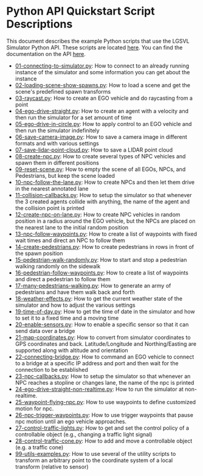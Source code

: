 # Python API Quickstart Script Descriptions

This document describes the example Python scripts that use the LGSVL Simulator Python API. These scripts are located [here](https://github.com/lgsvl/PythonAPI/tree/master/quickstart). You can find the documentation on the API [here](https://www.lgsvlsimulator.com/docs/python-api/).



* [01-connecting-to-simulator.py](https://github.com/lgsvl/PythonAPI/blob/master/quickstart/01-connecting-to-simulator.py): How to connect to an already running instance of the simulator and some information you can get about the instance
* [02-loading-scene-show-spawns.py](https://github.com/lgsvl/PythonAPI/blob/master/quickstart/02-loading-scene-show-spawns.py): How to load a scene and get the scene's predefined spawn transforms
* [03-raycast.py](https://github.com/lgsvl/PythonAPI/blob/master/quickstart/03-raycast.py): How to create an EGO vehicle and do raycasting from a point
* [04-ego-drive-straight.py](https://github.com/lgsvl/PythonAPI/blob/master/quickstart/04-ego-drive-straight.py): How to create an agent with a velocity and then run the simulator for a set amount of time
* [05-ego-drive-in-circle.py](https://github.com/lgsvl/PythonAPI/blob/master/quickstart/05-ego-drive-in-circle.py): How to apply control to an EGO vehicle and then run the simulator indefinitely
* [06-save-camera-image.py](https://github.com/lgsvl/PythonAPI/blob/master/quickstart/06-save-camera-image.py): How to save a camera image in different formats and with various settings
* [07-save-lidar-point-cloud.py](https://github.com/lgsvl/PythonAPI/blob/master/quickstart/07-save-lidar-point-cloud.py): How to save a LIDAR point cloud
* [08-create-npc.py](https://github.com/lgsvl/PythonAPI/blob/master/quickstart/08-create-npc.py): How to create several types of NPC vehicles and spawn them in different positions
* [09-reset-scene.py](https://github.com/lgsvl/PythonAPI/blob/master/quickstart/09-reset-scene.py): How to empty the scene of all EGOs, NPCs, and Pedestrians, but keep the scene loaded
* [10-npc-follow-the-lane.py](https://github.com/lgsvl/PythonAPI/blob/master/quickstart/10-npc-follow-the-lane.py): How to create NPCs and then let them drive in the nearest annotated lane
* [11-collision-callbacks.py](https://github.com/lgsvl/PythonAPI/blob/master/quickstart/11-collision-callbacks.py): How to setup the simulator so that whenever the 3 created agents collide with anything, the name of the agent and the collision point is printed
* [12-create-npc-on-lane.py](https://github.com/lgsvl/PythonAPI/blob/master/quickstart/12-create-npc-on-lane.py): How to create NPC vehicles in random position in a radius around the EGO vehicle, but the NPCs are placed on the nearest lane to the initial random position
* [13-npc-follow-waypoints.py](https://github.com/lgsvl/PythonAPI/blob/master/quickstart/13-npc-follow-waypoints.py): How to create a list of waypoints with fixed wait times and direct an NPC to follow them
* [14-create-pedestrians.py](https://github.com/lgsvl/PythonAPI/blob/master/quickstart/14-create-pedestrians.py): How to create pedestrians in rows in front of the spawn position
* [15-pedestrian-walk-randomly.py](https://github.com/lgsvl/PythonAPI/blob/master/quickstart/15-pedestrian-walk-randomly.py): How to start and stop a pedestrian walking randomly on the sidewalk
* [16-pedestrian-follow-waypoints.py](https://github.com/lgsvl/PythonAPI/blob/master/quickstart/16-pedestrian-follow-waypoints.py): How to create a list of waypoints and direct a pedestrian to follow them
* [17-many-pedestrians-walking.py](https://github.com/lgsvl/PythonAPI/blob/master/quickstart/17-many-pedestrians-walking.py): How to generate an army of pedestrians and have them walk back and forth
* [18-weather-effects.py](https://github.com/lgsvl/PythonAPI/blob/master/quickstart/18-weather-effects.py): How to get the current weather state of the simulator and how to adjust the various settings
* [19-time-of-day.py](https://github.com/lgsvl/PythonAPI/blob/master/quickstart/19-time-of-day.py): How to get the time of date in the simulator and how to set it to a fixed time and a moving time
* [20-enable-sensors.py](https://github.com/lgsvl/PythonAPI/blob/master/quickstart/20-enable-sensors.py): How to enable a specific sensor so that it can send data over a bridge
* [21-map-coordinates.py](https://github.com/lgsvl/PythonAPI/blob/master/quickstart/21-map-coordinates.py): How to convert from simulator coordinates to GPS coordinates and back. Latitude/Longitude and Northing/Easting are supported along with altitude and orientation
* [22-connecting-bridge.py](https://github.com/lgsvl/PythonAPI/blob/master/quickstart/22-connecting-bridge.py): How to command an EGO vehicle to connect to a bridge at a specific IP address and port and then wait for the connection to be established
* [23-npc-callbacks.py](https://github.com/lgsvl/PythonAPI/blob/master/quickstart/23-npc-callbacks.py): How to setup the simulator so that whenever an NPC reaches a stopline or changes lane, the name of the npc is printed
* [24-ego-drive-straight-non-realtime.py](https://github.com/lgsvl/PythonAPI/blob/master/quickstart/24-ego-drive-straight-non-realtime.py): How to run the simulator at non-realtime.
* [25-waypoint-flying-npc.py](https://github.com/lgsvl/PythonAPI/blob/master/quickstart/25-waypoint-flying-npc.py): How to use waypoints to define customized motion for npc.
* [26-npc-trigger-waypoints.py](https://github.com/lgsvl/PythonAPI/blob/master/quickstart/26-npc-trigger-waypoints.py): How to use trigger waypoints that pause npc motion until an ego vehicle approaches.
* [27-control-traffic-lights.py](https://github.com/lgsvl/PythonAPI/blob/master/quickstart/27-control-traffic-lights.py): How to get and set the control policy of a controllable object (e.g., changing a traffic light signal)
* [28-control-traffic-cone.py](https://github.com/lgsvl/PythonAPI/blob/master/quickstart/28-control-traffic-cone.py): How to add and move a controllable object (e.g. a traffic cone)
* [99-utils-examples.py](https://github.com/lgsvl/PythonAPI/blob/master/quickstart/99-utils-examples.py): How to use several of the utility scripts to transform an arbitrary point to the coordinate system of a local transform (relative to sensor)
